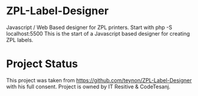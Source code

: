 # ZPL-Label-Designer
Javascript / Web Based designer for ZPL printers.
Start with php -S localhost:5500
This is the start of a Javascript based designer for creating ZPL labels.

# Project Status
This project was taken from https://github.com/teynon/ZPL-Label-Designer with his full consent. 
Project is owned by IT Resitive & CodeTesanj.

